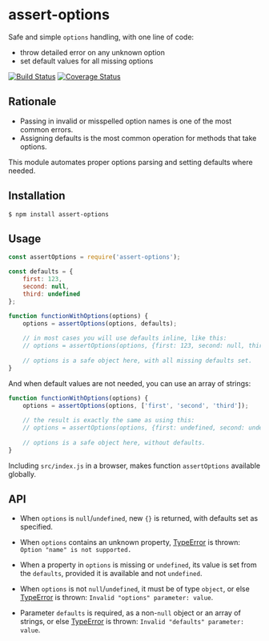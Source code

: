 # assert-options

Safe and simple `options` handling, with one line of code:

* throw detailed error on any unknown option
* set default values for all missing options  

[![Build Status](https://travis-ci.org/vitaly-t/assert-options.svg?branch=master)](https://travis-ci.org/vitaly-t/assert-options)
[![Coverage Status](https://coveralls.io/repos/vitaly-t/assert-options/badge.svg?branch=master)](https://coveralls.io/r/vitaly-t/assert-options?branch=master)

## Rationale

* Passing in invalid or misspelled option names is one of the most common errors.
* Assigning defaults is the most common operation for methods that take options.  

This module automates proper options parsing and setting defaults where needed.

## Installation

```
$ npm install assert-options
```

## Usage

```js
const assertOptions = require('assert-options');

const defaults = {
    first: 123,
    second: null,
    third: undefined
};

function functionWithOptions(options) {
    options = assertOptions(options, defaults);
    
    // in most cases you will use defaults inline, like this:
    // options = assertOptions(options, {first: 123, second: null, third: undefined});
    
    // options is a safe object here, with all missing defaults set.
}
```

And when default values are not needed, you can use an array of strings:

```js
function functionWithOptions(options) {
    options = assertOptions(options, ['first', 'second', 'third']);
    
    // the result is exactly the same as using this:
    // options = assertOptions(options, {first: undefined, second: undefined, third: undefined});
    
    // options is a safe object here, without defaults.
}
```

Including `src/index.js` in a browser, makes function `assertOptions` available globally.

## API

* When `options` is `null`/`undefined`, new `{}` is returned, with defaults set as specified.

* When `options` contains an unknown property, [TypeError] is thrown: `Option "name" is not supported.`

* When a property in `options` is missing or `undefined`, its value is set from the `defaults`,
provided it is available and not `undefined`.

* When `options` is not `null`/`undefined`, it must be of type `object`, or else [TypeError] is thrown:
`Invalid "options" parameter: value`.

* Parameter `defaults` is required, as a non-`null` object or an array of strings, or else [TypeError]
is thrown: `Invalid "defaults" parameter: value`.

[TypeError]:https://developer.mozilla.org/en-US/docs/Web/JavaScript/Reference/Global_Objects/TypeError
